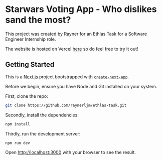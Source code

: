 # Starwars Voting App - Who dislikes sand the most?

This project was created by Rayner for an Ethlas Task for a Software Engineer Internship role.

The website is hosted on Vercel [here](https://ethlas-task.vercel.app/) so do feel free to try it out!

## Getting Started

This is a [Next.js](https://nextjs.org/) project bootstrapped with [`create-next-app`](https://github.com/vercel/next.js/tree/canary/packages/create-next-app).

Before we begin, ensure you have Node and Git installed on your system.

First, clone the repo:

```bash
git clone https://github.com/raynerljm/ethlas-task.git
```

Secondly, install the dependencies:

```bash
npm install
```

Thirdly, run the development server:

```bash
npm run dev
```

Open [http://localhost:3000](http://localhost:3000) with your browser to see the result.
